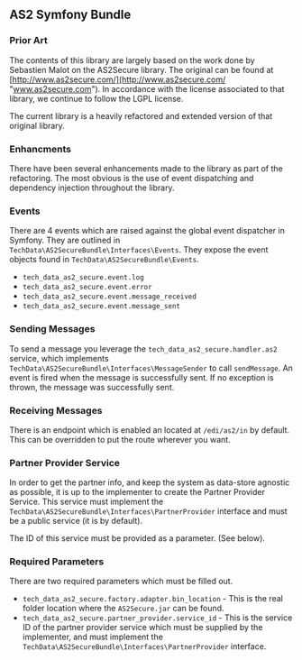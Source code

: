 ## AS2 Symfony Bundle

### Prior Art
The contents of this library are largely based on the work done by Sebastien Malot on the AS2Secure library.  The original can be found at [http://www.as2secure.com/](http://www.as2secure.com/ "www.as2secure.com").  In accordance with the license associated to that library, we continue to follow the LGPL license.

The current library is a heavily refactored and extended version of that original library.

### Enhancments
There have been several enhancements made to the library as part of the refactoring.  The most obvious is the use of event dispatching and dependency injection throughout the library.

### Events
There are 4 events which are raised against the global event dispatcher in Symfony.  They are outlined in `TechData\AS2SecureBundle\Interfaces\Events`.  They expose the event objects found in `TechData\AS2SecureBundle\Events`.

- `tech_data_as2_secure.event.log`
- `tech_data_as2_secure.event.error`
- `tech_data_as2_secure.event.message_received`
- `tech_data_as2_secure.event.message_sent`

### Sending Messages
To send a message you leverage the `tech_data_as2_secure.handler.as2` service, which implements `TechData\AS2SecureBundle\Interfaces\MessageSender` to call `sendMessage`.  An event is fired when the message is successfully sent.  If no exception is thrown, the message was successfully sent.

### Receiving Messages
There is an endpoint which is enabled an located at `/edi/as2/in` by default.  This can be overridden to put the route wherever you want.

### Partner Provider Service
In order to get the partner info, and keep the system as data-store agnostic as possible, it is up to the implementer to create the Partner Provider Service.  This service must implement the `TechData\AS2SecureBundle\Interfaces\PartnerProvider` interface and must be a public service (it is by default).

The ID of this service must be provided as a parameter.  (See below).

### Required Parameters
There are two required parameters which must be filled out.

-  `tech_data_as2_secure.factory.adapter.bin_location` - This is the real folder location where the `AS2Secure.jar` can be found.
- `tech_data_as2_secure.partner_provider.service_id` - This is the service ID of the partner provider service which must be supplied by the implementer, and must implement the `TechData\AS2SecureBundle\Interfaces\PartnerProvider` interface.
